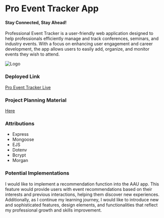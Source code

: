 # Pro Event Tracker App

#### Stay Connected, Stay Ahead!

Professional Event Tracker is a user-friendly web application designed to help professionals efficiently manage and track conferences, seminars, and industry events. With a focus on enhancing user engagement and career development, the app allows users to easily add, organize, and monitor events they wish to attend.

![Logo](https://github.com/user-attachments/assets/0fb55b5e-3dda-4e2a-858b-d1e2e30d7b65)

### Deployed Link
[Pro Event Tracker Live](https://proeventstracker-a17a25490641.herokuapp.com/)

### Project Planning Material
[Here](https://trello.com/b/FHg2rcD0/events-tracker)

### Attributions
- Express
- Mongoose
- EJS
- Dotenv
- Bcrypt
- Morgan

### Potential Implementations
I would like to implement a recommendation function into the AAU app. This feature would provide users with event recommendations based on their interests and previous interactions, helping them discover new experiences. <br>
Additionally, as I continue my learning journey, I would like to introduce new and sophisticated features, design elements, and functionalities that reflect my professional growth and skills improvement.


